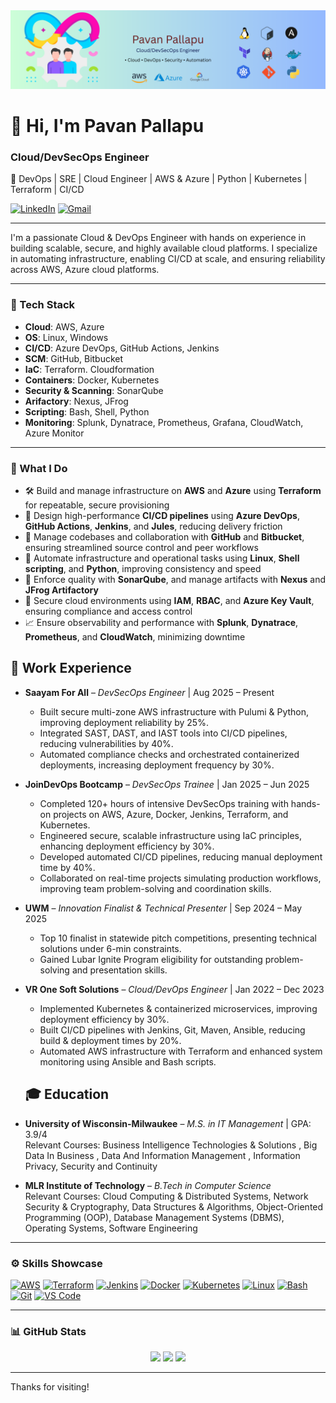 <div align="center">
  <img src="https://github.com/Pavan-9926/Pavan-9926/blob/main/1st-Linkedin%20Banner.png" alt="GitHub Banner" width="800"/>
</div>

# 👋 Hi, I'm Pavan Pallapu

### Cloud/DevSecOps Engineer
🚀 DevOps | SRE | Cloud Engineer | AWS & Azure | Python | Kubernetes | Terraform | CI/CD 

[![LinkedIn](https://img.shields.io/badge/LinkedIn-Connect-blue?logo=linkedin&style=flat)](https://www.linkedin.com/in/pallapu-pavan/)
[![Gmail](https://img.shields.io/badge/Email-pavan06160@gmail.com-red?logo=gmail&style=flat)](mailto:pavan06160@gmail.com)

---

I'm a passionate Cloud & DevOps Engineer with hands on experience in building scalable, secure, and highly available cloud platforms. I specialize in automating infrastructure, enabling CI/CD at scale, and ensuring reliability across AWS, Azure cloud platforms.



---

### 🧰 Tech Stack

- **Cloud**: AWS, Azure
- **OS**: Linux, Windows
- **CI/CD**: Azure DevOps, GitHub Actions, Jenkins
- **SCM**: GitHub, Bitbucket  
- **IaC**: Terraform. Cloudformation  
- **Containers**: Docker, Kubernetes 
- **Security & Scanning**: SonarQube
- **Arifactory**: Nexus, JFrog 
- **Scripting**: Bash, Shell, Python  
- **Monitoring**: Splunk, Dynatrace, Prometheus, Grafana, CloudWatch, Azure Monitor  

---

### 🔧 What I Do

- 🛠️ Build and manage infrastructure on **AWS** and **Azure** using **Terraform** for repeatable, secure provisioning    
- 🚀 Design high-performance **CI/CD pipelines** using **Azure DevOps**, **GitHub Actions**, **Jenkins**, and **Jules**, reducing delivery friction  
- 📃️ Manage codebases and collaboration with **GitHub** and **Bitbucket**, ensuring streamlined source control and peer workflows  
- 🤖 Automate infrastructure and operational tasks using **Linux**, **Shell scripting**, and **Python**, improving consistency and speed  
- 🧪 Enforce quality with **SonarQube**, and manage artifacts with **Nexus** and **JFrog Artifactory**  
- 🔐 Secure cloud environments using **IAM**, **RBAC**, and **Azure Key Vault**, ensuring compliance and access control  
- 📈 Ensure observability and performance with **Splunk**, **Dynatrace**, **Prometheus**, and **CloudWatch**, minimizing downtime


## 💼 Work Experience

- **Saayam For All** – *DevSecOps Engineer* | Aug 2025 – Present  
  - Built secure multi-zone AWS infrastructure with Pulumi & Python, improving deployment reliability by 25%.  
  - Integrated SAST, DAST, and IAST tools into CI/CD pipelines, reducing vulnerabilities by 40%.  
  - Automated compliance checks and orchestrated containerized deployments, increasing deployment frequency by 30%.  

- **JoinDevOps Bootcamp** – *DevSecOps Trainee* | Jan 2025 – Jun 2025  
  - Completed 120+ hours of intensive DevSecOps training with hands-on projects on AWS, Azure, Docker, Jenkins, Terraform, and Kubernetes.  
  - Engineered secure, scalable infrastructure using IaC principles, enhancing deployment efficiency by 30%.  
  - Developed automated CI/CD pipelines, reducing manual deployment time by 40%.  
  - Collaborated on real-time projects simulating production workflows, improving team problem-solving and coordination skills.  

- **UWM** – *Innovation Finalist & Technical Presenter* | Sep 2024 – May 2025  
  - Top 10 finalist in statewide pitch competitions, presenting technical solutions under 6-min constraints.  
  - Gained Lubar Ignite Program eligibility for outstanding problem-solving and presentation skills.   

- **VR One Soft Solutions** – *Cloud/DevOps Engineer* | Jan 2022 – Dec 2023  
  - Implemented Kubernetes & containerized microservices, improving deployment efficiency by 30%.  
  - Built CI/CD pipelines with Jenkins, Git, Maven, Ansible, reducing build & deployment times by 20%.  
  - Automated AWS infrastructure with Terraform and enhanced system monitoring using Ansible and Bash scripts.  

  ## 🎓 Education

- **University of Wisconsin-Milwaukee** – *M.S. in IT Management* | GPA: 3.9/4  
  Relevant Courses: Business Intelligence Technologies & Solutions , Big Data In Business , Data And Information Management , Information Privacy, Security and Continuity  

- **MLR Institute of Technology** – *B.Tech in Computer Science*  
  Relevant Courses: Cloud Computing & Distributed Systems, Network Security & Cryptography, Data Structures & Algorithms, Object-Oriented Programming (OOP), Database Management Systems (DBMS), Operating Systems, Software Engineering
---


### ⚙️ Skills Showcase

<p align="left">
  <a href="https://aws.amazon.com" target="_blank"><img src="https://raw.githubusercontent.com/danielcranney/readme-generator/main/public/icons/skills/aws-colored.svg" width="36" height="36" alt="AWS" /></a>
  <a href="https://www.terraform.io/" target="_blank"><img src="https://cdn.jsdelivr.net/gh/devicons/devicon/icons/terraform/terraform-original.svg" width="40" height="40" alt="Terraform" /></a>
  <a href="https://www.jenkins.io/" target="_blank"><img src="https://cdn.jsdelivr.net/gh/devicons/devicon/icons/jenkins/jenkins-original.svg" width="40" height="40" alt="Jenkins" /></a>
  <a href="https://www.docker.com/" target="_blank"><img src="https://cdn.jsdelivr.net/gh/devicons/devicon/icons/docker/docker-original.svg" width="40" height="40" alt="Docker" /></a>
  <a href="https://kubernetes.io/" target="_blank"><img src="https://cdn.jsdelivr.net/gh/devicons/devicon/icons/kubernetes/kubernetes-plain.svg" width="40" height="40" alt="Kubernetes" /></a>
  <a href="https://www.linux.org/" target="_blank"><img src="https://cdn.jsdelivr.net/gh/devicons/devicon/icons/linux/linux-original.svg" width="40" height="40" alt="Linux" /></a>
  <a href="https://www.gnu.org/software/bash/" target="_blank"><img src="https://cdn.jsdelivr.net/gh/devicons/devicon/icons/bash/bash-original.svg" width="40" height="40" alt="Bash" /></a>
  <a href="https://git-scm.com/" target="_blank"><img src="https://raw.githubusercontent.com/danielcranney/readme-generator/main/public/icons/skills/git-colored.svg" width="36" height="36" alt="Git" /></a>
  <a href="https://code.visualstudio.com/" target="_blank"><img src="https://raw.githubusercontent.com/danielcranney/readme-generator/main/public/icons/skills/visualstudiocode.svg" width="36" height="36" alt="VS Code" /></a>

</p>

---

### 📊 GitHub Stats

<div align="center">
  <img src="https://github-readme-stats.vercel.app/api?username=Pavan-9926&theme=tokyonight&hide_border=false&include_all_commits=true&count_private=true"/>
  <img src="https://nirzak-streak-stats.vercel.app/?user=Pavan-9926&theme=dark&hide_border=false" />
  <img src="https://github-readme-stats.vercel.app/api/top-langs/?username=Pavan-9926&theme=dark&hide_border=false&layout=compact" />
</div>

---



Thanks for visiting!  
